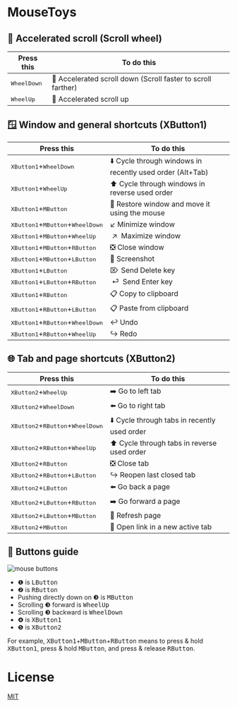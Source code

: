 # MouseToys

## 🚀 Accelerated scroll (Scroll wheel)

| Press this | To do this |
| - | - |
| <kbd>WheelDown</kbd> | 🚀 Accelerated scroll down (Scroll faster to scroll farther) |
| <kbd>WheelUp</kbd> | 🚀 Accelerated scroll up |

## 🪟 Window and general shortcuts (XButton1)

| Press this | To do this |
| - | - |
| <kbd>XButton1</kbd>+<kbd>WheelDown</kbd> | ⬇️ Cycle through windows in recently used order (Alt+Tab) |
| <kbd>XButton1</kbd>+<kbd>WheelUp</kbd> | ⬆️ Cycle through windows in reverse used order |
| <kbd>XButton1</kbd>+<kbd>MButton</kbd> | 🚚 Restore window and move it using the mouse |
| <kbd>XButton1</kbd>+<kbd>MButton</kbd>+<kbd>WheelDown</kbd> | ↙️ Minimize window |
| <kbd>XButton1</kbd>+<kbd>MButton</kbd>+<kbd>WheelUp</kbd> | &nbsp;↗&thinsp;&hairsp; Maximize window |
| <kbd>XButton1</kbd>+<kbd>MButton</kbd>+<kbd>RButton</kbd> | ❎ Close window |
| <kbd>XButton1</kbd>+<kbd>MButton</kbd>+<kbd>LButton</kbd> | 📸 Screenshot |
| <kbd>XButton1</kbd>+<kbd>LButton</kbd> | ⌦&hairsp; Send Delete key |
| <kbd>XButton1</kbd>+<kbd>LButton</kbd>+<kbd>RButton</kbd> | &nbsp;⏎&thinsp;&hairsp; Send Enter key |
| <kbd>XButton1</kbd>+<kbd>RButton</kbd> | 📋 Copy to clipboard |
| <kbd>XButton1</kbd>+<kbd>RButton</kbd>+<kbd>LButton</kbd> | 📋 Paste from clipboard |
| <kbd>XButton1</kbd>+<kbd>RButton</kbd>+<kbd>WheelDown</kbd> | ↩️ Undo |
| <kbd>XButton1</kbd>+<kbd>RButton</kbd>+<kbd>WheelUp</kbd> | ↪ Redo |

## 🌐 Tab and page shortcuts (XButton2)

| Press this | To do this |
| - | - |
| <kbd>XButton2</kbd>+<kbd>WheelUp</kbd> | ➡️ Go to left tab |
| <kbd>XButton2</kbd>+<kbd>WheelDown</kbd> | ⬅️ Go to right tab |
| <kbd>XButton2</kbd>+<kbd>RButton</kbd>+<kbd>WheelDown</kbd> | ⬇️ Cycle through tabs in recently used order |
| <kbd>XButton2</kbd>+<kbd>RButton</kbd>+<kbd>WheelUp</kbd> | ⬆️ Cycle through tabs in reverse used order |
| <kbd>XButton2</kbd>+<kbd>RButton</kbd> | ❎ Close tab |
| <kbd>XButton2</kbd>+<kbd>RButton</kbd>+<kbd>LButton</kbd> | ↪ Reopen last closed tab |
| <kbd>XButton2</kbd>+<kbd>LButton</kbd> | ⬅️ Go back a page |
| <kbd>XButton2</kbd>+<kbd>LButton</kbd>+<kbd>RButton</kbd> | ➡️ Go forward a page |
| <kbd>XButton2</kbd>+<kbd>LButton</kbd>+<kbd>MButton</kbd> | 🔄 Refresh page |
| <kbd>XButton2</kbd>+<kbd>MButton</kbd> | 🔗 Open link in a new active tab |

## 🔘 Buttons guide

![mouse buttons](https://user-images.githubusercontent.com/92368853/218107501-85e6c04b-cbd5-4de3-9c81-cd3450da1ae7.png)

- ❶ is <kbd>LButton</kbd>
- ❷ is <kbd>RButton</kbd>
- Pushing directly down on ❸ is <kbd>MButton</kbd>
- Scrolling ❸ forward is <kbd>WheelUp</kbd>
- Scrolling ❸ backward is <kbd>WheelDown</kbd>
- ❹ is <kbd>XButton1</kbd>
- ❺ is <kbd>XButton2</kbd>

For example, <kbd>XButton1</kbd>+<kbd>MButton</kbd>+<kbd>RButton</kbd> means to press & hold <kbd>XButton1</kbd>, press & hold <kbd>MButton</kbd>, and press & release <kbd>RButton</kbd>.

# License

[MIT](https://github.com/zachpoblete/AutoHotkey/blob/main/LICENSE)
